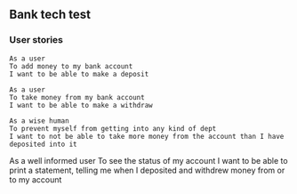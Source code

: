 ## Bank tech test 

### User stories

```
As a user
To add money to my bank account
I want to be able to make a deposit
```
```
As a user
To take money from my bank account
I want to be able to make a withdraw
```
```
As a wise human
To prevent myself from getting into any kind of dept
I want to not be able to take more money from the account than I have deposited into it
```
As a well informed user
To see the status of my account
I want to be able to print a statement, telling me when I deposited and withdrew money from or to my account
```